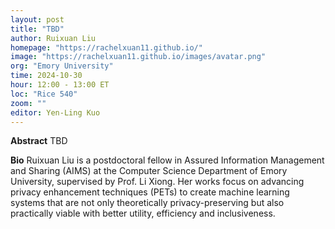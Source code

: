 ```yaml
---
layout: post
title: "TBD"
author: Ruixuan Liu
homepage: "https://rachelxuan11.github.io/"
image: "https://rachelxuan11.github.io/images/avatar.png"
org: "Emory University"
time: 2024-10-30
hour: 12:00 - 13:00 ET
loc: "Rice 540"
zoom: ""
editor: Yen-Ling Kuo
---
```


**Abstract**
TBD

**Bio**
Ruixuan Liu is a postdoctoral fellow in Assured Information Management and Sharing (AIMS) at the Computer Science Department of Emory University, supervised by Prof. Li Xiong. Her works focus on advancing privacy enhancement techniques (PETs) to create machine learning systems that are not only theoretically privacy-preserving but also practically viable with better utility, efficiency and inclusiveness.

